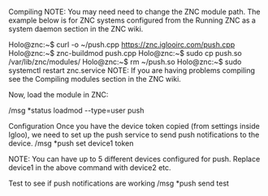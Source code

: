 Compiling
NOTE: You may need need to change the ZNC module path. The example below is for ZNC systems configured from the Running ZNC as a system daemon section in the ZNC wiki.

Holo@znc:~$ curl -o ~/push.cpp https://znc.iglooirc.com/push.cpp
Holo@znc:~$ znc-buildmod push.cpp
Holo@znc:~$ sudo cp push.so /var/lib/znc/modules/
Holo@znc:~$ rm ~/push.so
Holo@znc:~$ sudo systemctl restart znc.service
NOTE: If you are having problems compiling see the Compiling modules section in the ZNC wiki.

Now, load the module in ZNC:

/msg *status loadmod --type=user push

Configuration
Once you have the device token copied (from settings inside Igloo), we need to set up the push service to send push notifications to the device.
/msg *push set device1 token

NOTE: You can have up to 5 different devices configured for push. Replace device1 in the above command with device2 etc.

Test to see if push notifications are working
/msg *push send test